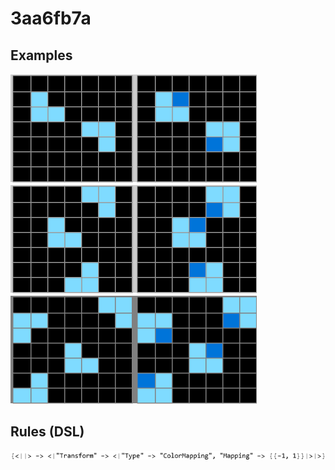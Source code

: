 # 3aa6fb7a

## Examples

![ARC examples for 3aa6fb7a](examples.png?raw=true)

## Rules (DSL)

![DSL rules for 3aa6fb7a](rules.png?raw=true)

